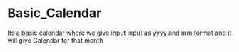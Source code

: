 # Basic_Calendar
Its a basic calendar where we give input input as yyyy and mm format and it will give Calendar for that month
